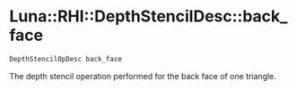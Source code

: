 # Luna::RHI::DepthStencilDesc::back_face

```c++
DepthStencilOpDesc back_face
```

The depth stencil operation performed for the back face of one triangle. 

